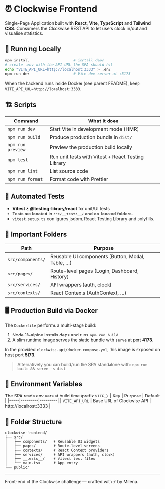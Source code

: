 # ⏰ Clockwise Frontend

Single-Page Application built with **React**, **Vite**, **TypeScript** and **Tailwind CSS**. Consumers the Clockwise REST API to let users clock in/out and visualise statistics.

## 🚀 Running Locally
```bash
npm install                    # install deps
# create .env with the API URL the SPA should hit
echo "VITE_API_URL=http://localhost:3333" > .env
npm run dev                    # Vite dev server at :5173
```
When the backend runs inside Docker (see parent README), keep `VITE_API_URL=http://localhost:3333`.

## 🏗️ Scripts
| Command | What it does |
|---------|--------------|
| `npm run dev` | Start Vite in development mode (HMR) |
| `npm run build` | Produce production bundle in `dist/` |
| `npm run preview` | Preview the production build locally |
| `npm test` | Run unit tests with Vitest + React Testing Library |
| `npm run lint` | Lint source code |
| `npm run format` | Format code with Prettier |

## 🧪 Automated Tests
* **Vitest** & **@testing-library/react** for unit/UI tests
* Tests are located in `src/__tests__/` and co-located folders.
* `vitest.setup.ts` configures jsdom, React Testing Library and polyfills.

## 📁 Important Folders
| Path | Purpose |
|------|---------|
| `src/components/` | Reusable UI components (Button, Modal, Table, …) |
| `src/pages/` | Route-level pages (Login, Dashboard, History) |
| `src/services/` | API wrappers (auth, clock) |
| `src/contexts/` | React Contexts (AuthContext, …) |

## 🖥️ Production Build via Docker
The `Dockerfile` performs a multi-stage build:
1. Node 18-alpine installs deps and runs `npm run build`.
2. A slim runtime image serves the static bundle with `serve` at port **4173**.

In the provided `clockwise-api/docker-compose.yml`, this image is exposed on host port **5173**.

> Alternatively you can build/run the SPA standalone with: `npm run build && serve -s dist`

## 🔐 Environment Variables
The SPA reads env vars at build time (prefix `VITE_`).
| Key | Purpose | Default |
|-----|---------|---------|
| `VITE_API_URL` | Base URL of Clockwise API | http://localhost:3333 |

## 📂 Folder Structure
```
clockwise-frontend/
├── src/
│   ├── components/   # Reusable UI widgets
│   ├── pages/        # Route-level screens
│   ├── contexts/     # React Context providers
│   ├── services/     # API wrappers (auth, clock)
│   ├── __tests__/    # Vitest test files
│   └── main.tsx      # App entry
└── public/
```

---
Front-end of the Clockwise challenge — crafted with ⚡ by Milena.